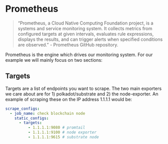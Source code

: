# Prometheus

> “Prometheus, a Cloud Native Computing Foundation project, is a systems and service monitoring system. It collects metrics from configured targets at given intervals, evaluates rule expressions, displays the results, and can trigger alerts when specified conditions are observed.” - Prometheus GitHub repository.

Prometheus is the engine which drives our monitoring system. For our example we will mainly focus on two sections:

## Targets

Targets are a list of endpoints you want to scrape. The two main exporters we care about are for 1) polkadot/substrate and 2) the node-exporter. An example of scraping these on the IP address 1.1.1.1 would be:

```yaml
scrape_configs:
  - job_name: check blockchain node
    static_configs:
      - targets:
          - 1.1.1.1:9080 # promtail
          - 1.1.1.1:9100 # node exporter
          - 1.1.1.1:9615 # substrate node
```

